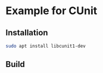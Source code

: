 # Example for CUnit

## Installation

```bash
sudo apt install libcunit1-dev
```

## Build

```bash
```
